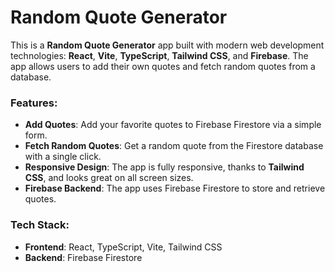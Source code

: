 # Random Quote Generator

This is a **Random Quote Generator** app built with modern web development technologies: **React**, **Vite**, **TypeScript**, **Tailwind CSS**, and **Firebase**. The app allows users to add their own quotes and fetch random quotes from a database.

### Features:
- **Add Quotes**: Add your favorite quotes to Firebase Firestore via a simple form.
- **Fetch Random Quotes**: Get a random quote from the Firestore database with a single click.
- **Responsive Design**: The app is fully responsive, thanks to **Tailwind CSS**, and looks great on all screen sizes.
- **Firebase Backend**: The app uses Firebase Firestore to store and retrieve quotes.

### Tech Stack:
- **Frontend**: React, TypeScript, Vite, Tailwind CSS
- **Backend**: Firebase Firestore
